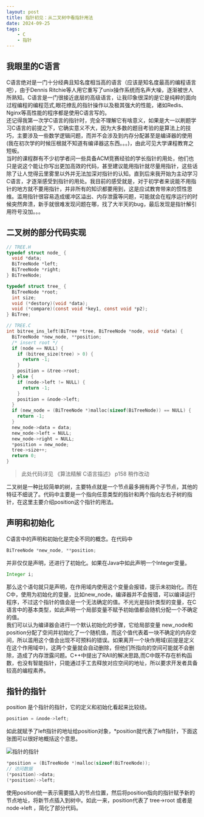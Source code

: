 ```yaml
---
layout: post 
title: 指针初见：从二叉树中看指针用法
date: 2024-09-25 
tags: 
    - C
    - 指针
---
```


## 我眼里的C语言

C语言绝对是一门十分经典且知名度相当高的语言（应该是知名度最高的编程语言吧），由于Dennis Ritchie等人用它重写了unix操作系统而名声大噪，逐渐被世人所熟知。C语言是一门很接近底层的高级语言，让我印象很深的是它是纯粹的面向过程编程的编程范式,眼花缭乱的指针操作以及极其强大的性能，诸如Redis、Nginx等高性能的程序都是使用C语言写的。  
还记得我第一次学C语言的指针时，完全不理解它有啥意义，如果是大一以刷题学习C语言的前提之下，它确实意义不大，因为大多数的题目考验的是算法上的技巧，主要涉及一些数学逻辑问题，而并不会涉及到内存分配甚至是编译器的使用(我在初次学的时候压根就不知道有编译器这东西。。。)，由此可见大学课程教育之短板。  
当时的课程群有不少初学者问一些具备ACM竞赛经验的学长指针的用处，他们也只是说这个能让你写出更加高效的代码，甚至建议能用指针就尽量用指针，这些话除了让人觉得云里雾里以外并无法加深对指针的认知。直到后来我开始为主动学习C语言，才逐渐感受到指针的用处。我目前的感受就是，对于初学者来说能不用指针的地方就不要用指针，并非所有的知识都要用到，这是应试教育带来的惯性思维。滥用指针很容易造成缓冲区溢出、内存泄露等问题，可能就会在程序运行的时候突然奔溃，新手就很难发现问题在哪，找了大半天的bug，最后发现是指针解引用符号没加。。。

## 二叉树的部分代码实现

```c
// TREE.H
typedef struct node_ {
  void *data;
  BiTreeNode *left;
  BiTreeNode *right;
} BiTreeNode;

typedef struct tree_ {
  BiTreeNode *root;
  int size;
  void (*destory)(void *data);
  void (*compare)(const void *key1, const void *p2);
} BiTree;

// TREE.C
int bitree_ins_left(BiTree *tree, BiTreeNode *node, void *data) {
  BiTreeNode *new_node, **position;
  /* insert root */
  if (node == NULL) {
    if (bitree_size(tree) > 0) {
      return -1;
    }
    position = &tree->root;
  } else {
    if (node->left != NULL) {
      return -1;
    }
    position = &node->left;
  }
  if (new_node = (BiTreeNode *)malloc(sizeof(BiTreeNode)) == NULL) {
    return -1;
  }
  new_node->data = data;
  new_node->left = NULL;
  new_node->right = NULL;
  *position = new_node;
  tree->size++;
  return 0;
}
```
> 此处代码详见 《算法精解 C语言描述》 p158 稍作改动

二叉树是一种比较简单的树，主要特点就是一个节点最多拥有两个子节点，其他的特征不细说了。代码中主要是一个指向任意类型的指针和两个指向左右子树的指针，在这里主要介绍position这个指针的用法。

## 声明和初始化

C语言中的声明和初始化是完全不同的概念。在代码中

```c
BiTreeNode *new_node, **position;
```

并非仅仅是声明，还进行了初始化。如果在Java中如此声明一个Integer变量。

```java
Integer i;
```

那么这个语句就只是声明，在作用域内使用这个变量会报错，提示未初始化。而在C中，使用为初始化的变量，比如new_node，编译器并不会报错，可以编译运行程序，不过这个指针的值会是一个无法确定的值。不光光是指针类型的变量，在C语言中的基本类型，如此声明一个局部变量不赋予初始值都会随机分配一个不确定的值。  
我们可以认为编译器会进行一个默认初始化的步骤，它给局部变量 new_node和position分配了空间并初始化了一个随机值，而这个值代表着一块不确定的内存空间，所以滥用这个值会出现不可预料的错误。如果离开一个块作用域(前提是定义在这个作用域中)，这两个变量就会自动删除，但他们所指向的空间可能就不会删除，造成了内存泄露问题。C++中提出了RAII的解决思路,而C中既不存在析构函数，也没有智能指针，只能通过手工去释放对应空间的地址，所以要求开发者具备较高的编程素养。

## 指针的指针

position 是个指针的指针，它的定义和初始化看起来比较绕。

```c
position = &node->left;
```

如此就赋予了left指针的地址给position对象，*position就代表了left指针，下面这张图可以很好地概括这个意思。

![指针的指针](img/ptr.PNG)  

```c
*position = (BiTreeNode *)malloc(sizeof(BiTreeNode));
// 访问数据
(*position)->data;
(*position)->left;
```

使用position统一表示需要插入的节点位置，然后将position指向的指针赋予新的节点地址，将新节点插入到树中。如此一来，position代表了 tree->root 或者是 node->left ，简化了部分代码。
